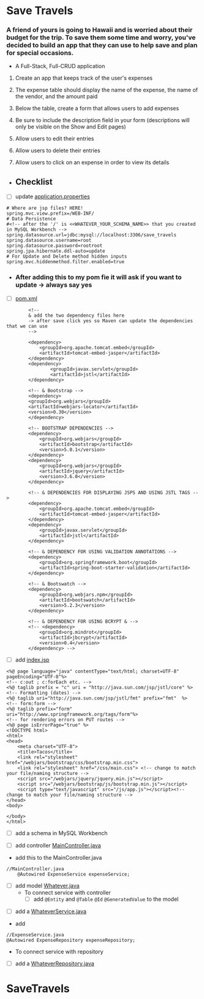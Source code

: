 # Save Travels 
<!-- can have readme preview open as well to see how it will appear -->
<!-- - this is a bullet -->

<!-- ## this is a sub heading -->
### A friend of yours is going to Hawaii and is worried about their budget for the trip. To save them some time and worry, you've decided to build an app that they can use to help save and plan for special occasions.
- A Full-Stack, Full-CRUD application 

1. Create an app that keeps track of the user's expenses

2. The expense table should display the name of the expense, the name of the vendor, and the amount paid

3. Below the table, create a form that allows users to add expenses

4. Be sure to include the description field in your form (descriptions will only be visible on the Show and Edit pages)

5. Allow users to edit their entries

6. Allow users to delete their entries

7. Allow users to click on an expense in order to view its details

<!-- 
Test: Show how to add a web browser
[website](https://www.google.com) -->


 - ## Checklist
- [ ] update [application.properties](/src/main/resources/application.properties)
<!-- how to put in code blocks us ```-->
```
# Where are jsp files? HERE!
spring.mvc.view.prefix=/WEB-INF/
# Data Persistence
#<!-- after the '/' is <<WHATEVER_YOUR_SCHEMA_NAME>> that you created in MySQL Workbench -->
spring.datasource.url=jdbc:mysql://localhost:3306/save_travels
spring.datasource.username=root
spring.datasource.password=rootroot
spring.jpa.hibernate.ddl-auto=update
# For Update and Delete method hidden inputs
spring.mvc.hiddenmethod.filter.enabled=true
```


- ### After adding this to my pom fie it will ask if you want to update -> always say yes
- [ ] [pom.xml](pom.xml)
```
		<!-- 
		& add the two dependency files here 
		-> after save click yes so Maven can update the dependencies that we can use
		--> 

		<dependency>
			<groupId>org.apache.tomcat.embed</groupId>
			<artifactId>tomcat-embed-jasper</artifactId>
        </dependency>
		<dependency>
                <groupId>javax.servlet</groupId>
                <artifactId>jstl</artifactId>
        </dependency>

		<!-- & Bootstrap -->
	    <dependency>
        <groupId>org.webjars</groupId>
        <artifactId>webjars-locator</artifactId>
        <version>0.30</version>
		</dependency>
		
		<!-- BOOTSTRAP DEPENDENCIES -->
		<dependency>
			<groupId>org.webjars</groupId>
			<artifactId>bootstrap</artifactId>
			<version>5.0.1</version>
		</dependency>
		<dependency>
			<groupId>org.webjars</groupId>
			<artifactId>jquery</artifactId>
			<version>3.6.0</version>
		</dependency>

        <!-- & DEPENDENCIES FOR DISPLAYING JSPS AND USING JSTL TAGS -->
        <dependency>
            <groupId>org.apache.tomcat.embed</groupId>
            <artifactId>tomcat-embed-jasper</artifactId>
        </dependency>
        <dependency>
            <groupId>javax.servlet</groupId>
            <artifactId>jstl</artifactId>
        </dependency>

        <!-- & DEPENDENCY FOR USING VALIDATION ANNOTATIONS -->
        <dependency>
            <groupId>org.springframework.boot</groupId>
            <artifactId>spring-boot-starter-validation</artifactId>
        </dependency>

        <!-- & Bootswatch -->
		<dependency>
			<groupId>org.webjars.npm</groupId>
			<artifactId>bootswatch</artifactId>
			<version>5.2.3</version>
		</dependency>

        <!-- & DEPENDENCY FOR USING BCRYPT & -->
        <!-- <dependency>
            <groupId>org.mindrot</groupId>
            <artifactId>jbcrypt</artifactId>
            <version>0.4</version>
        </dependency> -->
```


- [ ] add [index.jsp](src/main/webapp/WEB-INF/index.jsp)
<!-- 
when you make this 
    -> can click it and vs code will say the file is not there 
    -> can create file
-> make sure in the right place -->
```
<%@ page language="java" contentType="text/html; charset=UTF-8" pageEncoding="UTF-8"%>
<!-- c:out ; c:forEach etc. --> 
<%@ taglib prefix = "c" uri = "http://java.sun.com/jsp/jstl/core" %>
<!-- Formatting (dates) --> 
<%@ taglib uri="http://java.sun.com/jsp/jstl/fmt" prefix="fmt"  %>
<!-- form:form -->
<%@ taglib prefix="form" uri="http://www.springframework.org/tags/form"%>
<!-- for rendering errors on PUT routes -->
<%@ page isErrorPage="true" %>
<!DOCTYPE html>
<html>
<head>
    <meta charset="UTF-8">
    <title>Tacos</title>
    <link rel="stylesheet" href="/webjars/bootstrap/css/bootstrap.min.css">
    <link rel="stylesheet" href="/css/main.css"> <!-- change to match your file/naming structure -->
    <script src="/webjars/jquery/jquery.min.js"></script>
    <script src="/webjars/bootstrap/js/bootstrap.min.js"></script>
    <script type="text/javascript" src="/js/app.js"></script><!-- change to match your file/naming structure -->
</head>
<body>

</body>
</html>

```
- [ ] add a schema in MySQL Workbench


<!-- 
-> Always generate the MainController by hand 
-> packages will differ for each directory 
-> this will make sure the file is in the right place
-->
- [ ] add controller [MainController.java](src/main/java/com/rochelle/save_travels/controllers/MainController.java)


- add this to the MainController.java
```
//MainController.java
    @Autowired ExpenseService expenseService;
```

- [ ] add model [Whatever.java](src/main/java/com/rochelle/save_travels/models/Expense.java)
    - To connect service with controller
        - [ ] add `@Entity` and `@Table` `@Id` `@GeneratedValue` to the model

<!-- need to add a service folder and file with whatever name you want -->
- [ ] add a [WhateverService.java](src/main/java/com/rochelle/save_travels/services/ExpenseService.java)

<!-- add service annotation -->
- add 
```
//ExpenseService.java
@Autowired ExpenseRepository expenseRepository;
```

<!-- need to add a repository folder and file with whatever name you want -->
- To connect service with repository
- [ ] add a [WhateverRepository.java](src/main/java/com/rochelle/save_travels/repositories/ExpenseRepository.java)


# SaveTravels
